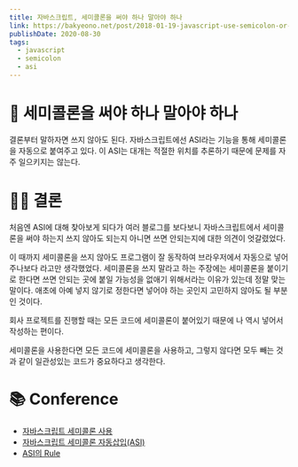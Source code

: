 ```yaml
---
title: 자바스크립트, 세미콜론을 써야 하나 말아야 하나
link: https://bakyeono.net/post/2018-01-19-javascript-use-semicolon-or-not.html
publishDate: 2020-08-30
tags: 
  - javascript
  - semicolon
  - asi
---
```

# 🤔 세미콜론을 써야 하나 말아야 하나
결론부터 말하자면 쓰지 않아도 된다. 자바스크립트에선 ASI라는 기능을 통해 세미콜론을 자동으로 붙여주고 있다.
이 ASI는 대개는 적절한 위치를 추론하기 때문에 문제를 자주 일으키지는 않는다.

# 👩‍⚖️ 결론
처음엔 ASI에 대해 찾아보게 되다가 여러 블로그를 보다보니 자바스크립트에서 세미콜론을 써야 하는지 쓰지 않아도 되는지 아니면 쓰면 안되는지에 대한 의견이 엇갈렸었다.

이 때까지 세미콜론을 쓰지 않아도 프로그램이 잘 동작하여 브라우저에서 자동으로 넣어주나보다 라고만 생각했었다. 
세미콜론을 쓰지 말라고 하는 주장에는 세미콜론을 붙이기로 한다면 쓰면 안되는 곳에 붙일 가능성을 없애기 위해서라는 이유가 있는데 정말 맞는 말이다. 애초에 아예 넣지 않기로 정한다면 넣어야 하는 곳인지 고민하지 않아도 될 부분인 것이다.

회사 프로젝트를 진행할 때는 모든 코드에 세미콜론이 붙어있기 때문에 나 역시 넣어서 작성하는 편이다.

세미콜론을 사용한다면 모든 코드에 세미콜론을 사용하고, 그렇지 않다면 모두 빼는 것과 같이 일관성있는 코드가 중요하다고 생각한다.

# 📚 Conference
- [자바스크립트 세미콜론 사용](https://min9nim.github.io/2020/05/javascript-semicolon/)
- [자바스크립트 세미콜론 자동삽입(ASI)](https://velog.io/@exploit017/JS-%EC%84%B8%EB%AF%B8%EC%BD%9C%EB%A1%A0-%EC%9E%90%EB%8F%99-%EC%82%BD%EC%9E%85ASI)
- [ASI의 Rule](https://stackoverflow.com/questions/2846283/what-are-the-rules-for-javascripts-automatic-semicolon-insertion-asi)